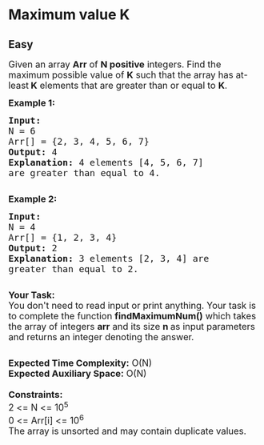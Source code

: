 # Maximum value K
## Easy
<div class="problems_problem_content__Xm_eO"><p><span style="font-size:18px">Given an array <strong>Arr</strong> of&nbsp;<strong>N&nbsp;</strong><strong>positive</strong>&nbsp;integers.&nbsp;Find the maximum possible value of&nbsp;<strong>K</strong> such that the array has at-least<strong> K</strong> elements that are greater than or equal to <strong>K</strong>.</span></p>

<p><span style="font-size:18px"><strong>Example 1:</strong></span></p>

<pre><span style="font-size:18px"><strong>Input:
</strong>N = 6
Arr[] = {2, 3, 4, 5, 6, 7}
<strong>Output:</strong> 4
<strong>Explanation:</strong> 4 elements [4, 5, 6, 7] 
are greater than equal to 4.</span></pre>

<p><br>
<span style="font-size:18px"><strong>Example 2:</strong></span></p>

<pre><span style="font-size:18px"><strong>Input:
</strong>N = 4
Arr[] = {1, 2, 3, 4}
<strong>Output:</strong> 2
<strong>Explanation:</strong>&nbsp;3 elements [2, 3, 4] are 
greater than equal to 2.</span></pre>

<p><br>
<span style="font-size:18px"><strong>Your Task:</strong><br>
You don't need to read input or print anything. Your task is to complete the function&nbsp;<strong>findMaximumNum</strong><strong>()</strong>&nbsp;which takes the array of integers&nbsp;<strong>arr</strong>&nbsp;and its size&nbsp;<strong>n&nbsp;</strong>as input parameters and returns an integer denoting the answer.</span></p>

<p><br>
<span style="font-size:18px"><strong>Expected Time Complexity:</strong>&nbsp;O(N)<br>
<strong>Expected Auxiliary Space:</strong>&nbsp;O(N)<br>
<br>
<strong>Constraints:</strong><br>
2 &lt;=&nbsp;N&nbsp;&lt;= 10<sup>5</sup><br>
0 &lt;=&nbsp;Arr[i]&nbsp;&lt;= 10<sup>6</sup><br>
The array is unsorted and may contain duplicate values.</span></p>
</div>